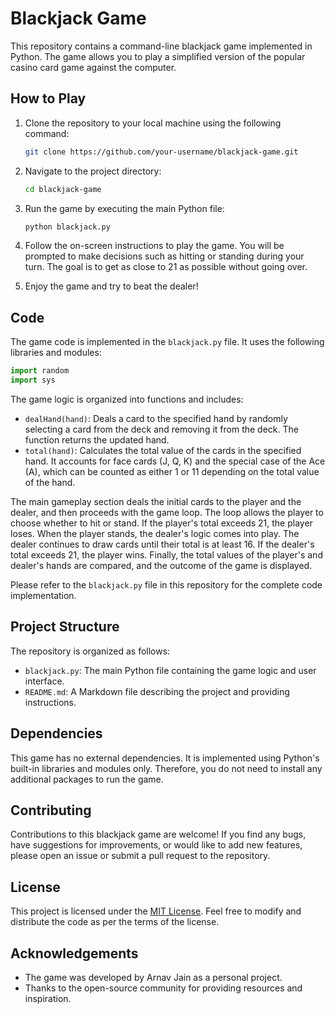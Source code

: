 # Blackjack Game

This repository contains a command-line blackjack game implemented in Python. The game allows you to play a simplified version of the popular casino card game against the computer.

## How to Play

1. Clone the repository to your local machine using the following command:

   ```bash
   git clone https://github.com/your-username/blackjack-game.git
   ```

2. Navigate to the project directory:

   ```bash
   cd blackjack-game
   ```

3. Run the game by executing the main Python file:

   ```bash
   python blackjack.py
   ```

4. Follow the on-screen instructions to play the game. You will be prompted to make decisions such as hitting or standing during your turn. The goal is to get as close to 21 as possible without going over.

5. Enjoy the game and try to beat the dealer!

## Code

The game code is implemented in the `blackjack.py` file. It uses the following libraries and modules:

```python
import random
import sys
```

The game logic is organized into functions and includes:

- `dealHand(hand)`: Deals a card to the specified hand by randomly selecting a card from the deck and removing it from the deck. The function returns the updated hand.
- `total(hand)`: Calculates the total value of the cards in the specified hand. It accounts for face cards (J, Q, K) and the special case of the Ace (A), which can be counted as either 1 or 11 depending on the total value of the hand.

The main gameplay section deals the initial cards to the player and the dealer, and then proceeds with the game loop. The loop allows the player to choose whether to hit or stand. If the player's total exceeds 21, the player loses. When the player stands, the dealer's logic comes into play. The dealer continues to draw cards until their total is at least 16. If the dealer's total exceeds 21, the player wins. Finally, the total values of the player's and dealer's hands are compared, and the outcome of the game is displayed.

Please refer to the `blackjack.py` file in this repository for the complete code implementation.

## Project Structure

The repository is organized as follows:

- `blackjack.py`: The main Python file containing the game logic and user interface.
- `README.md`: A Markdown file describing the project and providing instructions.

## Dependencies

This game has no external dependencies. It is implemented using Python's built-in libraries and modules only. Therefore, you do not need to install any additional packages to run the game.

## Contributing

Contributions to this blackjack game are welcome! If you find any bugs, have suggestions for improvements, or would like to add new features, please open an issue or submit a pull request to the repository.

## License

This project is licensed under the [MIT License](LICENSE). Feel free to modify and distribute the code as per the terms of the license.

## Acknowledgements

- The game was developed by Arnav Jain as a personal project.
- Thanks to the open-source community for providing resources and inspiration.
